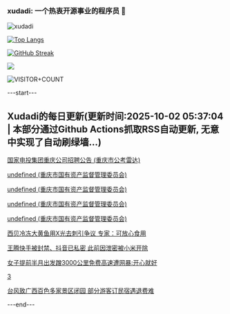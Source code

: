 ### xudadi: 一个热衷开源事业的程序员 👋

![xudadi](https://github-readme-stats-git-masterorgs-github-readme-stats-team.vercel.app/api?username=xudadi)

[![Top Langs](https://github-readme-stats.vercel.app/api/top-langs/?username=xudadi)](https://github.com/anuraghazra/github-readme-stats)

[![GitHub Streak](https://streak-stats.demolab.com?user=xudadi&locale=zh_Hans)](https://git.io/streak-stats)

![](https://raw.githubusercontent.com/xudadi/xudadi/main/assets/github-contribution-grid-snake.svg)

![VISITOR+COUNT](https://komarev.com/ghpvc/?username=xudadi&label=VISITOR+COUNT)


---start---

## Xudadi的每日更新(更新时间:2025-10-02 05:37:04 | 本部分通过Github Actions抓取RSS自动更新, 无意中实现了自动刷绿墙...)

[国家电投集团重庆公司招聘公告 (重庆市公考雷达)](https://www.gongkaoleida.com/article/2640273)

[undefined (重庆市国有资产监督管理委员会)](https://dadilab.github.io/feeds/all.xml)

[undefined (重庆市国有资产监督管理委员会)](https://dadilab.github.io/feeds/all.xml)

[undefined (重庆市国有资产监督管理委员会)](https://dadilab.github.io/feeds/all.xml)

[undefined (重庆市国有资产监督管理委员会)](https://dadilab.github.io/feeds/all.xml)

[西贝冷冻大黄鱼用X光去刺引争议 专家：可放心食用](https://m.163.com/news/article/KAQI89I40001899O.html)

[王腾快手被封禁、抖音已私密 此前因泄密被小米开除](https://m.163.com/news/article/KAQG7GGR0530JPVV.html)

[女子提前半月出发蹭3000公里免费高速遭网暴:开心就好](https://m.163.com/news/article/KAQDC96A053469LG.html)

[3](https://m.163.com/touch/news/sub/domestic)

[台风致广西百色多家景区闭园 部分游客订民宿遇退费难](https://m.163.com/news/article/KAQCTNM1053469M5.html)

---end---
